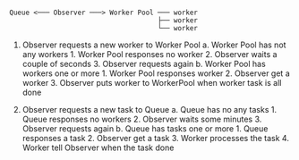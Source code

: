 ```

Queue <─── Observer ───> Worker Pool ─── worker
                                     ├── worker
                                     └── worker
```

1. Observer requests a new worker to Worker Pool
    a. Worker Pool has not any workers
        1. Worker Pool responses no worker
        2. Observer waits a couple of seconds
        3. Observer requests again
    b. Worker Pool has workers one or more
        1. Worker Pool responses worker
        2. Observer get a worker
        3. Observer puts worker to WorkerPool when worker task is all done

2. Observer requests a new task to Queue
    a. Queue has no any tasks
        1. Queue responses no workers
        2. Observer waits some minutes
        3. Observer requests again
    b. Queue has tasks one or more
        1. Queue responses a task
        2. Observer get a task
        3. Worker processes the task
        4. Worker tell Observer when the task done

